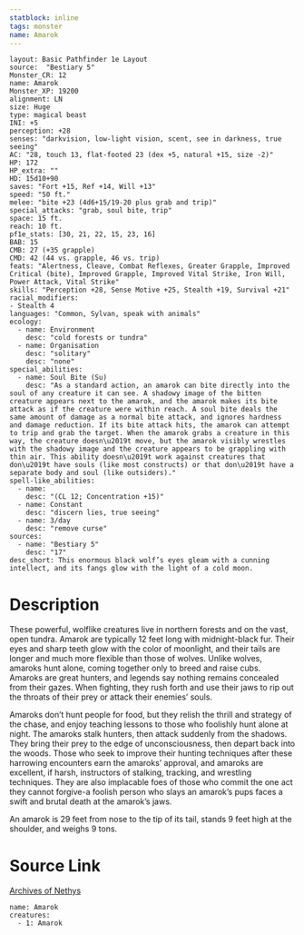 ```yaml
---
statblock: inline
tags: monster
name: Amarok
---
```

```statblock
layout: Basic Pathfinder 1e Layout
source:  "Bestiary 5"
Monster_CR: 12
name: Amarok
Monster_XP: 19200
alignment: LN
size: Huge
type: magical beast
INI: +5
perception: +28
senses: "darkvision, low-light vision, scent, see in darkness, true seeing"
AC: "28, touch 13, flat-footed 23 (dex +5, natural +15, size -2)"
HP: 172
HP_extra: ""
HD: 15d10+90
saves: "Fort +15, Ref +14, Will +13"
speed: "50 ft."
melee: "bite +23 (4d6+15/19-20 plus grab and trip)"
special_attacks: "grab, soul bite, trip"
space: 15 ft.
reach: 10 ft.
pf1e_stats: [30, 21, 22, 15, 23, 16]
BAB: 15
CMB: 27 (+35 grapple)
CMD: 42 (44 vs. grapple, 46 vs. trip)
feats: "Alertness, Cleave, Combat Reflexes, Greater Grapple, Improved Critical (bite), Improved Grapple, Improved Vital Strike, Iron Will, Power Attack, Vital Strike"
skills: "Perception +28, Sense Motive +25, Stealth +19, Survival +21"
racial_modifiers:
- Stealth 4
languages: "Common, Sylvan, speak with animals"
ecology:
  - name: Environment
    desc: "cold forests or tundra"
  - name: Organisation
    desc: "solitary"
    desc: "none"
special_abilities:
  - name: Soul Bite (Su)
    desc: "As a standard action, an amarok can bite directly into the soul of any creature it can see. A shadowy image of the bitten creature appears next to the amarok, and the amarok makes its bite attack as if the creature were within reach. A soul bite deals the same amount of damage as a normal bite attack, and ignores hardness and damage reduction. If its bite attack hits, the amarok can attempt to trip and grab the target. When the amarok grabs a creature in this way, the creature doesn\u2019t move, but the amarok visibly wrestles with the shadowy image and the creature appears to be grappling with thin air. This ability doesn\u2019t work against creatures that don\u2019t have souls (like most constructs) or that don\u2019t have a separate body and soul (like outsiders)."
spell-like_abilities:
  - name:
    desc: "(CL 12; Concentration +15)"
  - name: Constant
    desc: "discern lies, true seeing"
  - name: 3/day
    desc: "remove curse"
sources:
  - name: "Bestiary 5"
    desc: "17"
desc_short: This enormous black wolf’s eyes gleam with a cunning intellect, and its fangs glow with the light of a cold moon.
```
# Description
These powerful, wolflike creatures live in northern forests and on the vast, open tundra. Amarok are typically 12 feet long with midnight-black fur. Their eyes and sharp teeth glow with the color of moonlight, and their tails are longer and much more flexible than those of wolves. Unlike wolves, amaroks hunt alone, coming together only to breed and raise cubs. Amaroks are great hunters, and legends say nothing remains concealed from their gazes. When fighting, they rush forth and use their jaws to rip out the throats of their prey or attack their enemies’ souls.

Amaroks don’t hunt people for food, but they relish the thrill and strategy of the chase, and enjoy teaching lessons to those who foolishly hunt alone at night. The amaroks stalk hunters, then attack suddenly from the shadows. They bring their prey to the edge of unconsciousness, then depart back into the woods. Those who seek to improve their hunting techniques after these harrowing encounters earn the amaroks’ approval, and amaroks are excellent, if harsh, instructors of stalking, tracking, and wrestling techniques. They are also implacable foes of those who commit the one act they cannot forgive-a foolish person who slays an amarok’s pups faces a swift and brutal death at the amarok’s jaws.

An amarok is 29 feet from nose to the tip of its tail, stands 9 feet high at the shoulder, and weighs 9 tons.
# Source Link
[Archives of Nethys](https://aonprd.com/MonsterDisplay.aspx?ItemName=Amarok)
```encounter-table
name: Amarok
creatures:
  - 1: Amarok
```
